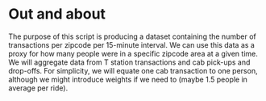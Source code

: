 # Out and about
The purpose of this script is producing a dataset containing the number of transactions per zipcode per 15-minute interval. We can use this data as a proxy for how many people were in a specific zipcode area at a given time. We will aggregate data from T station transactions and cab pick-ups and drop-offs. For simplicity, we will equate one cab transaction to one person, although we might introduce weights if we need to (maybe 1.5 people in average per ride).
